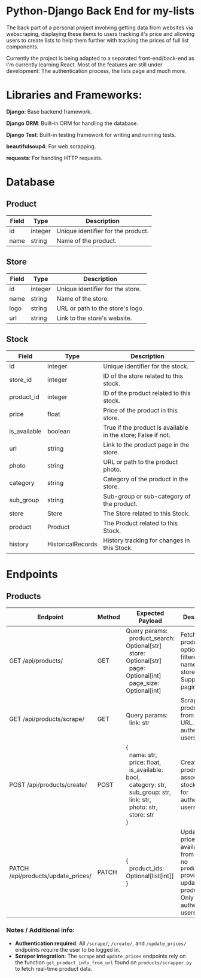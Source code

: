 # Python-Django Back End for my-lists

The back part of a personal project involving getting data from websites via webscraping, displaying these items to users tracking it's price and allowing users to create lists to help them further with tracking the prices of full list components.

Currently the project is being adapted to a separated front-end/back-end as I'm currently learning React. Most of the features are still under development: The authentication process, the lists page and much more.

# Libraries and Frameworks:

**Django**: Base backend framework.

**Django ORM**: Built-in ORM for handling the database.

**Django Test**: Built-in testing framework for writing and running tests.

**beautifulsoup4**: For web scrapping.

**requests**: For handling HTTP requests.

# Database

## Product
| Field | Type | Description |
|-------|------|-------------|
| id    | integer | Unique identifier for the product. |
| name  | string | Name of the product. |

## Store
| Field | Type | Description |
|-------|------|-------------|
| id    | integer | Unique identifier for the store. |
| name  | string | Name of the store. |
| logo  | string | URL or path to the store's logo. |
| url   | string | Link to the store's website. |

## Stock
| Field | Type | Description |
|-------|------|-------------|
| id          | integer | Unique identifier for the stock. |
| store_id    | integer | ID of the store related to this stock. |
| product_id  | integer | ID of the product related to this stock. |
| price       | float   | Price of the product in this store. |
| is_available | boolean | True if the product is available in the store; False if not. |
| url         | string  | Link to the product page in the store. |
| photo       | string  | URL or path to the product photo. |
| category    | string  | Category of the product in the store. |
| sub_group   | string  | Sub-group or sub-category of the product. |
| store       | Store   | The Store related to this Stock. |
| product     | Product | The Product related to this Stock. |
| history     | HistoricalRecords | History tracking for changes in this Stock. |

# Endpoints

## Products

| Endpoint | Method | Expected Payload | Description |
|----------|--------|-----------------|-------------|
| GET /api/products/ | GET | Query params:<br>&nbsp;&nbsp;product_search: Optional[str]<br>&nbsp;&nbsp;store: Optional[str]<br>&nbsp;&nbsp;page: Optional[int]<br>&nbsp;&nbsp;page_size: Optional[int] | Fetch all products, optionally filtered by name or store. Supports pagination. |
| GET /api/products/scrape/ | GET | Query params:<br>&nbsp;&nbsp;link: str | Scrape product info from a given URL. Only for authenticated users. |
| POST /api/products/create/ | POST | {<br>&nbsp;&nbsp;name: str,<br>&nbsp;&nbsp;price: float,<br>&nbsp;&nbsp;is_available: bool,<br>&nbsp;&nbsp;category: str,<br>&nbsp;&nbsp;sub_group: str,<br>&nbsp;&nbsp;link: str,<br>&nbsp;&nbsp;photo: str,<br>&nbsp;&nbsp;store: str<br>} | Create a new product and associated stock. Only for authenticated users. |
| PATCH /api/products/update_prices/ | PATCH | {<br>&nbsp;&nbsp;product_ids: Optional[list[int]]<br>} | Update prices and availability from URLs. If no `product_ids` provided, updates all products. Only for authenticated users. |

### Notes / Additional info:

- **Authentication required**: All `/scrape/`, `/create/`, and `/update_prices/` endpoints require the user to be logged in.
- **Scraper integration**: The `scrape` and `update_prices` endpoints rely on the function `get_product_info_from_url` found on `products/scrapper.py` to fetch real-time product data.
